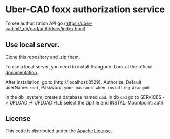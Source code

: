 # Uber-CAD foxx  authorization service

To see authorization API go (https://uber-cad.ml/_db/cad/auth/docs/index.html)

## Use local server.
Clone this repository and .zip them.

To use a local server, you need to install Arangodb.
Look at the official [documentation](https://www.arangodb.com/download-major/).

After installation, go to (http://localhost:8529). 
Authorize.
Default userName: `root`,
Password: `your password when installing Arangodb`
  
In the db _system, create a database named `cad`.
In db `cad` go to SERVICES -> UPLOAD -> UPLOAD FILE select the zip file and INSTAL. 
  Mountpoint: auth

## License

This code is distributed under the [Apache License](http://www.apache.org/licenses/LICENSE-2.0).

